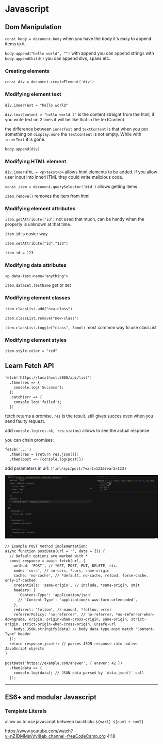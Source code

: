 # Javascript

## Dom Manipulation

`const body = document.body` when you have the body it's easy to append items to it.

`body.append("hello world", "")` with append you can append strings with `body.appendChild()` you can append divs, spans etc..

### Creating elements

`const div = document.createElement('div')`

### Modifying element text 

`div.innerText = "hello world"`

`div.textContent = "hello world 2"` is the content straight from the html, if you write text on 2 lines it will be like that in the textContent.

the difference between `innerText` and `textContent` is that when you put something on `display:none` the `textcontent` is not empty. While with `innerText` it is gone.

`body.append(div)`

### Modifying HTML element

`div.innerHTML = <p>tekst<p>` allows html elements to be added. if you allow user input into innerHTML they could write malicious code.

`const item = document.querySelector('#id')` allows getting items

`item.remove()` removes the item from html

### Modifying element attributes

`item.getAttribute('id')` not used that much, can be handy when the property is unknown at that time.

`item.id` is easier way

`item.setAttribute("id","123")`

`item.id = 123` 

### Modifying data attributes

`<p data-test-name="anything">`

`item.dataset.testName` get or set

### Modifying element  classes

`item.classList.add("new-class")`

`item.classList.remove("new-class")`

`item.classList.toggle("class", ?bool)` most common way to use classList

### Modifying element styles

`item.style.color = "red"`


## Learn Fetch API

```JS
fetch('https://localhost:3000/api/list')
  .then(res => {
    console.log('Success');
  })
  .catch(err => {
    console.log('failed');
  })
```

fetch returns a promise, `res` is the result. still gives succes even when you send faulty request.

add `console.log(res.ok, res.status)` allows to see the actual response

you can chain promises:

```JS
fetch('...')
  .then(res = {return res.json()})
  .then(post => {console.log(post)})
```

add parameters in url: `('url/api/post/?var1=123&?var2=123)`

![Fetch API](../images/Javascript/fetchapi.PNG)

```JS
// Example POST method implementation:
async function postData(url = '', data = {}) {
  // Default options are marked with *
  const response = await fetch(url, {
    method: 'POST', // *GET, POST, PUT, DELETE, etc.
    mode: 'cors', // no-cors, *cors, same-origin
    cache: 'no-cache', // *default, no-cache, reload, force-cache, only-if-cached
    credentials: 'same-origin', // include, *same-origin, omit
    headers: {
      'Content-Type': 'application/json'
      // 'Content-Type': 'application/x-www-form-urlencoded',
    },
    redirect: 'follow', // manual, *follow, error
    referrerPolicy: 'no-referrer', // no-referrer, *no-referrer-when-downgrade, origin, origin-when-cross-origin, same-origin, strict-origin, strict-origin-when-cross-origin, unsafe-url
    body: JSON.stringify(data) // body data type must match "Content-Type" header
  });
  return response.json(); // parses JSON response into native JavaScript objects
}

postData('https://example.com/answer', { answer: 42 })
  .then(data => {
    console.log(data); // JSON data parsed by `data.json()` call
  });
```
---

## ES6+ and modular Javascript

### Template Literals

allow us to use javascript between backticks `${var1} ${num1 + num2}`


https://www.youtube.com/watch?v=nZ1DMMsyVyI&ab_channel=freeCodeCamp.org 4:18
